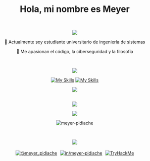 <h1 align="center">Hola, mi nombre es Meyer</h1>
<br/>
<!-- Information -->
<div align="center">
  <p>
    <!-- [Typing SVG](https://readme-typing-svg.herokuapp.com/demo/)-->
    <img 
      src="https://readme-typing-svg.demolab.com?font=Bree+Serif&duration=4500&pause=600&color=FF2525&center=true&vCenter=true&width=460&height=18&lines=Soy+un+desarrollador+muy+curioso%2C+apasionado%2C+y...;%C2%A1Orgullosamente+Colombiano!"
    />
  </p>
  <p>🌱 Actualmente soy estudiante universitario de ingeniería de sistemas</p>
  <p>🤟 Me apasionan el código, la ciberseguridad y la filosofía</p>
</div>
<br/>
<!-- Tech Stack -->
<div align="center">
  <p>
    <!-- [Typing SVG](https://readme-typing-svg.herokuapp.com/demo/)-->
    <img 
      src="https://readme-typing-svg.demolab.com?font=Bree+Serif&duration=4500&pause=600&color=FF2525&center=true&vCenter=true&repeat=false&width=460&height=18&lines=Tecnolog%C3%ADas+que+m%C3%A1s+conozco"
    />
  </p>
  <p>
    <!-- https://skillicons.dev/ -->
    
   [![My Skills](https://skillicons.dev/icons?i=bash,bootstrap,css,django,git,github,html,linux,postgresql,python#gh-dark-mode-only)](https://github.com/meyer-pidiache#gh-dark-mode-only)
   [![My Skills](https://skillicons.dev/icons?i=bash,bootstrap,css,django,git,github,html,linux,postgresql,python&theme=light#gh-light-mode-only)](https://github.com/meyer-pidiache#gh-light-mode-only)
  
  </p>  
  <!--Top Languages-->
  <!-- https://github.com/meyer-pidiache/github-readme-stats -->
  <picture>
    <source 
      srcset="https://github-readme-stats-meyer-pidiache.vercel.app/api/top-langs/?username=meyer-pidiache&layout=compact&theme=vue-dark&hide_border=true&include_all_commits=true&count_private=true&langs_count=12&locale=es"
      media="(prefers-color-scheme: dark)"
    />
    <source
      srcset="https://github-readme-stats-meyer-pidiache.vercel.app/api/top-langs/?username=meyer-pidiache&layout=compact&theme=vue&include_all_commits=true&count_private=true&langs_count=12&locale=es"
      media="(prefers-color-scheme: light), (prefers-color-scheme: no-preference)"
    />
    <img 
      src="https://github-readme-stats-meyer-pidiache.vercel.app/api/top-langs/?username=meyer-pidiache&layout=compact&include_all_commits=true&count_private=true&langs_count=12&locale=es"
    />
 </picture>
</div>
<br/>
<!-- Stats -->
<div align="center">
  <p>
    <!-- [Typing SVG](https://readme-typing-svg.herokuapp.com/demo/)-->
    <img 
      src="https://readme-typing-svg.demolab.com?font=Bree+Serif&duration=4500&pause=600&color=FF2525&center=true&vCenter=true&repeat=false&width=460&height=18&lines=Estad%C3%ADsticas"
    />
  </p>
  <p>
    <!-- https://github.com/meyer-pidiache/github-readme-stats -->
    <picture>
      <source   
        srcset="https://github-readme-stats-meyer-pidiache.vercel.app/api?username=meyer-pidiache&show_icons=true&theme=vue-dark&hide_border=true&include_all_commits=true&count_private=true&locale=es&hide_title=true"
        media="(prefers-color-scheme: dark)"
      />
      <source
        srcset="https://github-readme-stats-meyer-pidiache.vercel.app/api?username=meyer-pidiache&show_icons=true&theme=vue&include_all_commits=true&count_private=true&locale=es&hide_title=true"
        media="(prefers-color-scheme: light), (prefers-color-scheme: no-preference)"
      />
      <img 
        src="https://github-readme-stats-meyer-pidiache.vercel.app/api?username=meyer-pidiache&show_icons=true&include_all_commits=true&count_private=true&locale=es&hide_title=true"
      />
    </picture>
  </p>
  <!--User views-->
  <p>
    <!-- https://github.com/antonkomarev/github-profile-views-counter -->
    <img src="https://komarev.com/ghpvc/?username=meyer-pidiache&label=Visualizaciones+del+perfil&color=brightgreen&style=for-the-badge" alt="meyer-pidiache" />
  </p>
</div>
<br/>
<!-- Connect with me -->
<div align="center">
  <p>
    <!-- [Typing SVG](https://readme-typing-svg.herokuapp.com/demo/)-->
    <img 
      src="https://readme-typing-svg.demolab.com?font=Bree+Serif&duration=4500&pause=600&color=FF2525&center=true&vCenter=true&repeat=false&width=460&height=18&lines=Lugares+en+los+que+puedes+encontrarme">
  </p>
  <p style="display: flex; justify-content: center; align-items: center;">
    <a href="https://twitter.com/meyer_pidiache" target="_blank">
      <img 
        src="https://skillicons.dev/icons?i=twitter" 
        alt="@meyer_pidiache"
        style="padding: 5px"
      />
    </a>
    <a href="https://linkedin.com/in/meyer-pidiache" target="_blank">
      <img 
        src="https://skillicons.dev/icons?i=linkedin" 
        alt="in/meyer-pidiache"
        style="padding: 5px"
      />
    </a>
    <!-- TryHackMe Badge -->
    <a href="https://tryhackme.com/p/turtle.99" target="_blank" rel="noopener noreferrer">
      <!--Self-domain anti GitHub cache-->  
      <img 
        src="https://meyer-s-store.vercel.app/?u=tryhackme-badges.s3.amazonaws.com/turtle.99.png&newUpdate"
        alt="TryHackMe"
        style="padding: 5px"
      >
    </a>
  </p>
</div>
